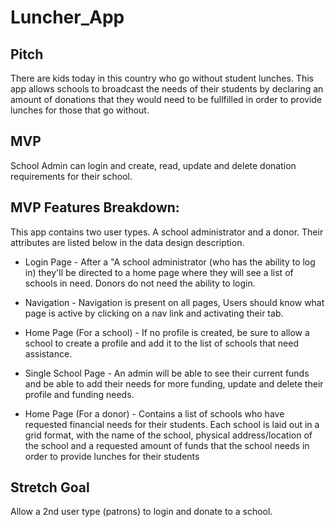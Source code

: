 # Luncher_App

## Pitch 
There are kids today in this country who go without student lunches. This app allows schools to broadcast the needs of their students by declaring an amount of donations that they would need to be fullfilled in order to provide lunches for those that go without. 

## MVP
School Admin can login and create, read, update and delete donation requirements for their school.

## MVP Features Breakdown:

This app contains two user types. A school administrator and a donor. Their attributes are listed below in the data design description.

* Login Page - After a "A school administrator (who has the ability to log in) they'll be directed to a home page where they will see a list of schools in need. Donors do not need the ability to login. 

* Navigation - Navigation is present on all pages, Users should know what page is active by clicking on a nav link and activating their tab.

* Home Page  (For a school) - If no profile is created, be sure to allow a school to create a profile and add it to the list of schools that need assistance. 

* Single School Page - An admin will be able to see their current funds and be able to add their needs for more funding, update and delete their profile and funding needs.

* Home Page (For a donor) - Contains a list of schools who have requested financial needs for their students. Each school is laid out in a grid format, with the name of the school, physical address/location of the school and a requested amount of funds that the school needs in order to provide lunches for their students

## Stretch Goal
Allow a 2nd user type (patrons) to login and donate to a school. 
